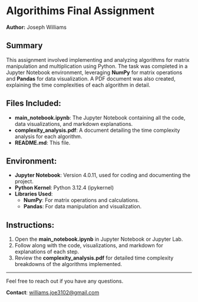 # Algorithims Final Assignment

**Author:** Joseph Williams

## Summary
This assignment involved implementing and analyzing algorithms for matrix manipulation and multiplication using Python. The task was completed in a Jupyter Notebook environment, leveraging **NumPy** for matrix operations and **Pandas** for data visualization. A PDF document was also created, explaining the time complexities of each algorithm in detail.

## Files Included:
- **main_notebook.ipynb**: The Jupyter Notebook containing all the code, data visualizations, and markdown explanations.
- **complexity_analysis.pdf**: A document detailing the time complexity analysis for each algorithm.
- **README.md**: This file.

## Environment:
- **Jupyter Notebook**: Version 4.0.11, used for coding and documenting the project.
- **Python Kernel**: Python 3.12.4 (ipykernel)
- **Libraries Used**:
  - **NumPy**: For matrix operations and calculations.
  - **Pandas**: For data manipulation and visualization.

## Instructions:
1. Open the **main_notebook.ipynb** in Jupyter Notebook or Jupyter Lab.
2. Follow along with the code, visualizations, and markdown for explanations of each step.
3. Review the **complexity_analysis.pdf** for detailed time complexity breakdowns of the algorithms implemented.

---

Feel free to reach out if you have any questions.

**Contact**: [williams.joe3102@gmail.com](mailto:williams.joe3102@gmail.com)


